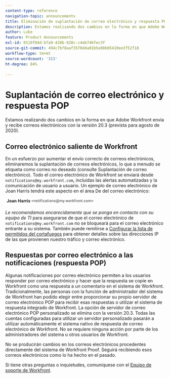 ```yaml
---
content-type: reference
navigation-topic: announcements
title: Eliminación de suplantación de correo electrónico y respuesta POP
description: Estamos realizando dos cambios en la forma en que Adobe Workfront envía y recibe correos electrónicos con la versión 20.3 (prevista para agosto de 2020).
author: Luke
feature: Product Announcements
exl-id: 9110f04d-b7a9-428b-928c-c4eb746fec3f
source-git-commit: 494c7bf8aaf3570d4a01b5e88b85410ee3f52f18
workflow-type: tm+mt
source-wordcount: '313'
ht-degree: 84%

---
```


# Suplantación de correo electrónico y respuesta POP

Estamos realizando dos cambios en la forma en que Adobe Workfront envía y recibe correos electrónicos con la versión 20.3 (prevista para agosto de 2020).

## Correo electrónico saliente de Workfront

En un esfuerzo por aumentar el envío correcto de correos electrónicos, eliminaremos la suplantación de correos electrónicos, lo que a menudo se etiqueta como correo no deseado (consulte Suplantación de correo electrónico). Todo el correo electrónico de Workfront se enviará desde `notifications@my.workfront.com`, incluidas las alertas automatizadas y la comunicación de usuario a usuario. Un ejemplo de correo electrónico de Joan Harris tendrá este aspecto en el área De del correo electrónico:

![Ejemplo de correo electrónico](assets/noreply.png)

*Le recomendamos encarecidamente que se ponga en contacto con su equipo de TI* para asegurarse de que el correo electrónico de `notifications@my.workfront.com` no se bloqueará para el correo electrónico entrante a su sistema. También puede remitirse a [Configurar la lista de permitidos del cortafuegos](../../../administration-and-setup/get-started-wf-administration/configure-your-firewall.md) para obtener detalles sobre las direcciones IP de las que provienen nuestro tráfico y correo electrónico.

## Respuestas por correo electrónico a las notificaciones (respuesta POP)

Algunas notificaciones por correo electrónico permiten a los usuarios responder por correo electrónico y hacer que la respuesta se copie en Workfront como una respuesta a un comentario en el sistema de Workfront. Tradicionalmente, las personas con la función de administrador del sistema de Workfront han podido elegir entre proporcionar su propio servidor de correo electrónico POP para recibir esas respuestas o utilizar el sistema de respuesta integrado de Workfront. La opción de servidor de correo electrónico POP personalizado se elimina con la versión 20.3. Todas las cuentas configuradas para utilizar un servidor personalizado pasarán a utilizar automáticamente el sistema nativo de respuesta de correo electrónico de Workfront. No se requiere ninguna acción por parte de los administradores del sistema u otros usuarios de Workfront.

No se producirán cambios en los correos electrónicos procedentes directamente del sistema de Workfront Proof. Seguirá recibiendo esos correos electrónicos como lo ha hecho en el pasado.

Si tiene otras preguntas o inquietudes, comuníquese con el [Equipo de soporte de Workfront](https://experienceleague.adobe.com/es?support-tab=home#support).
